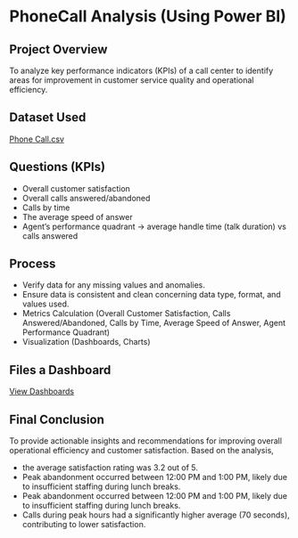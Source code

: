 # PhoneCall Analysis (Using Power BI)

## Project Overview
To analyze key performance indicators (KPIs) of a call center to identify areas for improvement in customer service quality and operational efficiency.

## Dataset Used 
<a href="https://github.com/Nandini2204/PhoneCall/blob/main/01%20Call-Center-Dataset.xlsx">Phone Call.csv</a>

## Questions (KPIs)
- Overall customer satisfaction
- Overall calls answered/abandoned
- Calls by time
- The average speed of answer
- Agent’s performance quadrant -> average handle time (talk duration) vs calls answered

## Process
- Verify data for any missing values and anomalies.
- Ensure data is consistent and clean concerning data type, format, and values used.
- Metrics Calculation (Overall Customer Satisfaction, Calls Answered/Abandoned, Calls by Time, Average Speed of Answer, Agent Performance Quadrant)
- Visualization (Dashboards, Charts)

## Files a Dashboard
<a href = "https://github.com/Nandini2204/PhoneCall/blob/main/Phonecall.pbix">View Dashboards</a>

## Final Conclusion
To provide actionable insights and recommendations for improving overall operational efficiency and customer satisfaction. Based on the analysis, 
- the average satisfaction rating was 3.2 out of 5.
- Peak abandonment occurred between 12:00 PM and 1:00 PM, likely due to insufficient staffing during lunch breaks.
- Peak abandonment occurred between 12:00 PM and 1:00 PM, likely due to insufficient staffing during lunch breaks.
- Calls during peak hours had a significantly higher average (70 seconds), contributing to lower satisfaction. 
